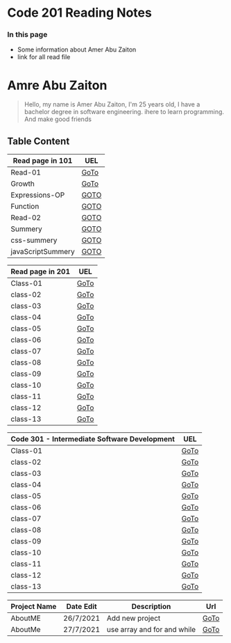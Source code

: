 # Code 201 Reading Notes

### In this page 
- Some information about Amer Abu Zaiton
- link for all read file 
# Amre Abu Zaiton 

>Hello, my name is Amer Abu Zaiton, I'm 25 years old, I have a bachelor degree in software engineering. ihere to learn programming.
>And make good friends

## Table Content 



Read page in 101 | UEL
------------ | -------------
 Read-01 | [GoTo](https://amerabuzaiton123.github.io/Reading_Notes/Read-01)
 Growth | [GoTo](https://amerabuzaiton123.github.io/Reading_Notes/Growth)
Expressions-OP|[GOTO](https://amerabuzaiton123.github.io/Reading_Notes/Expressions-OP)
Function|[GOTO](https://amerabuzaiton123.github.io/Reading_Notes/Function)
Read-02|[GOTO](https://amerabuzaiton123.github.io/Reading_Notes/Read-02)
Summery|[GOTO](https://amerabuzaiton123.github.io/Reading_Notes/Summery)
css-summery|[GOTO](https://amerabuzaiton123.github.io/Reading_Notes/css-summery)
javaScriptSummery|[GOTO](https://amerabuzaiton123.github.io/Reading_Notes/javaScriptSummery)

Read page in 201 | UEL
------------ | -------------
 Class-01 | [GoTo](https://amerabuzaiton123.github.io/Reading_Notes/class-01)
 class-02|  [GoTo](https://amerabuzaiton123.github.io/Reading_Notes/class-02)
 class-03|  [GoTo](https://amerabuzaiton123.github.io/Reading_Notes/class-03)
  class-04|  [GoTo](https://amerabuzaiton123.github.io/Reading_Notes/class-04)
  class-05|  [GoTo](https://amerabuzaiton123.github.io/Reading_Notes/class-05)
  class-06|[GoTo](https://amerabuzaiton123.github.io/Reading_Notes/class-06)
  class-07|[GoTo](https://amerabuzaiton123.github.io/Reading_Notes/class-07)
  class-08|[GoTo](https://amerabuzaiton123.github.io/Reading_Notes/class-08)
  class-09|  [GoTo](https://amerabuzaiton123.github.io/Reading_Notes/class-09)
  class-10|  [GoTo](https://amerabuzaiton123.github.io/Reading_Notes/class-10)
  class-11|[GoTo](https://amerabuzaiton123.github.io/Reading_Notes/class-11)
  class-12|[GoTo](https://amerabuzaiton123.github.io/Reading_Notes/class-12)
  class-13|[GoTo](https://amerabuzaiton123.github.io/Reading_Notes/class-13)
  
  
  
  Code 301 - Intermediate Software Development | UEL
------------ | -------------
 Class-01 | [GoTo]()
 class-02|  [GoTo]()
 class-03|  [GoTo]()
  class-04|  [GoTo]()
  class-05|  [GoTo]()
  class-06|[GoTo]()
  class-07|[GoTo]()
  class-08|[GoTo]()
  class-09|  [GoTo]()
  class-10|  [GoTo]()
  class-11|[GoTo]()
  class-12|[GoTo]()
  class-13|[GoTo]()
 
Project Name | Date Edit | Description |  Url     
------------ |-----------|-------------|-------------
 AboutME     |26/7/2021  | Add new project             |[GoTo]( https://github.com/AmerAbuZaiton123/AboutMEc)
 AboutMe     |27/7/2021  | use array and for and while |[GoTo](https://github.com/AmerAbuZaiton123/AboutMEc)

